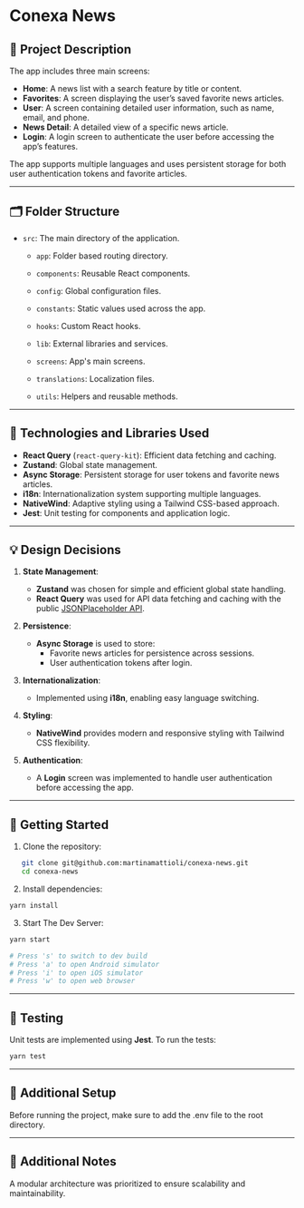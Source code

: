 # Conexa News

## 📖 Project Description

The app includes three main screens:

- **Home**: A news list with a search feature by title or content.  
- **Favorites**: A screen displaying the user’s saved favorite news articles.  
- **User**: A screen containing detailed user information, such as name, email, and phone.
- **News Detail**: A detailed view of a specific news article.  
- **Login**: A login screen to authenticate the user before accessing the app’s features.  

The app supports multiple languages and uses persistent storage for both user authentication tokens and favorite articles.

---

## 🗂️ Folder Structure

- `src`: The main directory of the application.

  - `app`: Folder based routing directory.

  - `components`: Reusable React components.

  - `config`: Global configuration files.

  - `constants`: Static values used across the app.

  - `hooks`: Custom React hooks.

  -  `lib`: External libraries and services.

  - `screens`: App's main screens.

  - `translations`: Localization files.

  - `utils`: Helpers and reusable methods.

---

## 🚀 Technologies and Libraries Used  

- **React Query** (`react-query-kit`): Efficient data fetching and caching.  
- **Zustand**: Global state management.  
- **Async Storage**: Persistent storage for user tokens and favorite news articles.  
- **i18n**: Internationalization system supporting multiple languages.  
- **NativeWind**: Adaptive styling using a Tailwind CSS-based approach.  
- **Jest**: Unit testing for components and application logic.  

---

## 💡 Design Decisions  

1. **State Management**:  
   - **Zustand** was chosen for simple and efficient global state handling.  
   - **React Query** was used for API data fetching and caching with the public [JSONPlaceholder API](https://www.jsonplaceholder.typicode.com).  

2. **Persistence**:  
   - **Async Storage** is used to store:  
     - Favorite news articles for persistence across sessions.  
     - User authentication tokens after login.  

3. **Internationalization**:  
   - Implemented using **i18n**, enabling easy language switching.  

4. **Styling**:  
   - **NativeWind** provides modern and responsive styling with Tailwind CSS flexibility.  

5. **Authentication**:  
   - A **Login** screen was implemented to handle user authentication before accessing the app.  

---

## 🔧 Getting Started  

1. Clone the repository:  
```bash
   git clone git@github.com:martinamattioli/conexa-news.git
   cd conexa-news
```

2. Install dependencies:  
```bash
yarn install
```

3. Start The Dev Server:  
```bash
yarn start

# Press 's' to switch to dev build
# Press 'a' to open Android simulator
# Press 'i' to open iOS simulator
# Press 'w' to open web browser
```

---

## 🧪 Testing  

Unit tests are implemented using **Jest**. To run the tests:  
```bash
yarn test
```

---

## 🔧 Additional Setup

Before running the project, make sure to add the .env file to the root directory.

---

## 📂 Additional Notes

A modular architecture was prioritized to ensure scalability and maintainability.
